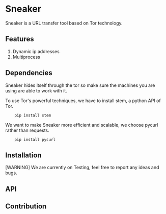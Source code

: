 # Sneaker
Sneaker is a URL transfer tool based on Tor technology.

## Features
1. Dynamic ip addresses
2. Multiprocess

## Dependencies
Sneaker hides itself through the tor so make sure the machines you are using are able to work with it.

To use Tor's powerful techniques, we have to install stem, a python API of Tor.
```
    pip install stem
```

We want to make Sneaker more efficient and scalable, we choose pycurl rather than requests.
```
    pip install pycurl
```


## Installation

[WARNING] We are currently on Testing, feel free to report any ideas and bugs.

## API

## Contribution








